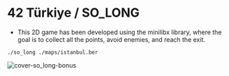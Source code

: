 # 42 Türkiye / SO_LONG

- This 2D game has been developed using the minilibx library, where the goal is to collect all the points, avoid enemies, and reach the exit.

```
./so_long ./maps/istanbul.ber
```

![cover-so_long-bonus](https://github.com/user-attachments/assets/ebe6f774-4a45-43a8-bda9-dd77771fb835)
